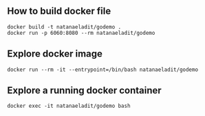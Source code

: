 ## How to build docker file
```
docker build -t natanaeladit/godemo .
docker run -p 6060:8080 --rm natanaeladit/godemo
```

## Explore docker image
```
docker run --rm -it --entrypoint=/bin/bash natanaeladit/godemo
```

## Explore a running docker container
```
docker exec -it natanaeladit/godemo bash
```